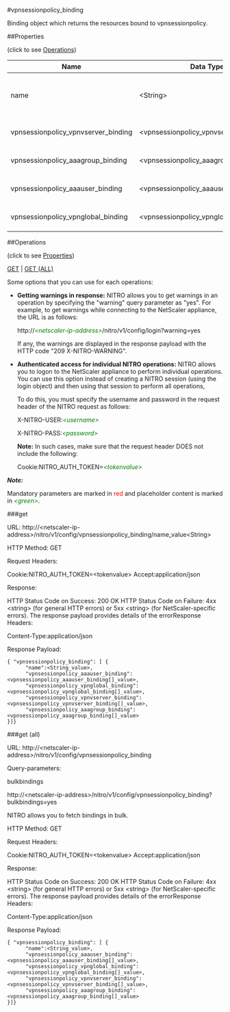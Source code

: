 #vpnsessionpolicy_binding

Binding object which returns the resources bound to vpnsessionpolicy.


##Properties 
<span>(click to see [Operations](#operations))</span>


<table><thead><tr><th>Name</th><th> Data Type</th><th> Permissions</th><th>Description</th></tr></thead><tbody><tr><td>name</td><td>&lt;String></td><td>Read-write</td><td>Name of the session policy to display.&lt;br>Minimum length = 1</td><tr><tr><td>vpnsessionpolicy_vpnvserver_binding</td><td>&lt;vpnsessionpolicy_vpnvserver_binding[]></td><td>Read-only</td><td>vpnvserver that can be bound to vpnsessionpolicy.</td><tr><tr><td>vpnsessionpolicy_aaagroup_binding</td><td>&lt;vpnsessionpolicy_aaagroup_binding[]></td><td>Read-only</td><td>aaagroup that can be bound to vpnsessionpolicy.</td><tr><tr><td>vpnsessionpolicy_aaauser_binding</td><td>&lt;vpnsessionpolicy_aaauser_binding[]></td><td>Read-only</td><td>aaauser that can be bound to vpnsessionpolicy.</td><tr><tr><td>vpnsessionpolicy_vpnglobal_binding</td><td>&lt;vpnsessionpolicy_vpnglobal_binding[]></td><td>Read-only</td><td>vpnglobal that can be bound to vpnsessionpolicy.</td><tr></tbody></table>
##Operations 
<span>(click to see [Properties](#properties))</span>


[GET](#get) | [GET (ALL)](#get-(all))


Some options that you can use for each operations:
<ul><li><p><b>Getting warnings in response:</b> NITRO allows you to get warnings in an operation by specifying the "warning" query parameter as "yes". For example, to get warnings while connecting to the NetScaler appliance, the URL is as follows:</p><p>http://<span style="color:green;font-style:italic;">&lt;netscaler-ip-address&gt;</span>/nitro/v1/config/login?warning=yes</p><p>If any, the warnings are displayed in the response payload with the HTTP code "209 X-NITRO-WARNING".</p></li><li><p><b>Authenticated access for individual NITRO operations:</b> NITRO allows you to logon to the NetScaler appliance to perform individual operations. You can use this option instead of creating a NITRO session (using the login object) and then using that session to perform all operations,</p><p>To do this, you must specify the username and password in the request header of the NITRO request as follows:</p><p>X-NITRO-USER:<span style="color:green;font-style:italic;">&lt;username&gt;</span></p><p>X-NITRO-PASS:<span style="color:green;font-style:italic;">&lt;password&gt;</span></p><p><b>Note:</b> In such cases, make sure that the request header DOES not include the following:</p><p>Cookie:NITRO_AUTH_TOKEN=<span style="color:green;font-style:italic;">&lt;tokenvalue&gt;</span></p></li></ul>



***Note:*** 
Mandatory parameters are marked in <span style="color:#FF0000;">red</span> and placeholder content is marked in <span style="color:green;font-style:italic">&lt;green&gt;</span>.

###get



URL: http://&lt;netscaler-ip-address&gt;/nitro/v1/config/vpnsessionpolicy_binding/name_value&lt;String&gt;
HTTP Method: GET
Request Headers:

Cookie:NITRO_AUTH_TOKEN=&lt;tokenvalue&gt;Accept:application/json

Response:
HTTP Status Code on Success: 200 OKHTTP Status Code on Failure: 4xx &lt;string&gt; (for general HTTP errors) or 5xx &lt;string&gt; (for NetScaler-specific errors). The response payload provides details of the errorResponse Headers:

Content-Type:application/json

Response Payload: ```{ "vpnsessionpolicy_binding": [ {      "name":<String_value>,      "vpnsessionpolicy_aaauser_binding":<vpnsessionpolicy_aaauser_binding[]_value>,      "vpnsessionpolicy_vpnglobal_binding":<vpnsessionpolicy_vpnglobal_binding[]_value>,      "vpnsessionpolicy_vpnvserver_binding":<vpnsessionpolicy_vpnvserver_binding[]_value>,      "vpnsessionpolicy_aaagroup_binding":<vpnsessionpolicy_aaagroup_binding[]_value>}]}```



###get (all)



URL: http://&lt;netscaler-ip-address&gt;/nitro/v1/config/vpnsessionpolicy_binding
Query-parameters:
bulkbindings
http://&lt;netscaler-ip-address&gt;/nitro/v1/config/vpnsessionpolicy_binding?bulkbindings=yes
NITRO allows you to fetch bindings in bulk.



HTTP Method: GET
Request Headers:

Cookie:NITRO_AUTH_TOKEN=&lt;tokenvalue&gt;Accept:application/json

Response:
HTTP Status Code on Success: 200 OKHTTP Status Code on Failure: 4xx &lt;string&gt; (for general HTTP errors) or 5xx &lt;string&gt; (for NetScaler-specific errors). The response payload provides details of the errorResponse Headers:

Content-Type:application/json

Response Payload: ```{ "vpnsessionpolicy_binding": [ {      "name":<String_value>,      "vpnsessionpolicy_aaauser_binding":<vpnsessionpolicy_aaauser_binding[]_value>,      "vpnsessionpolicy_vpnglobal_binding":<vpnsessionpolicy_vpnglobal_binding[]_value>,      "vpnsessionpolicy_vpnvserver_binding":<vpnsessionpolicy_vpnvserver_binding[]_value>,      "vpnsessionpolicy_aaagroup_binding":<vpnsessionpolicy_aaagroup_binding[]_value>}]}```



